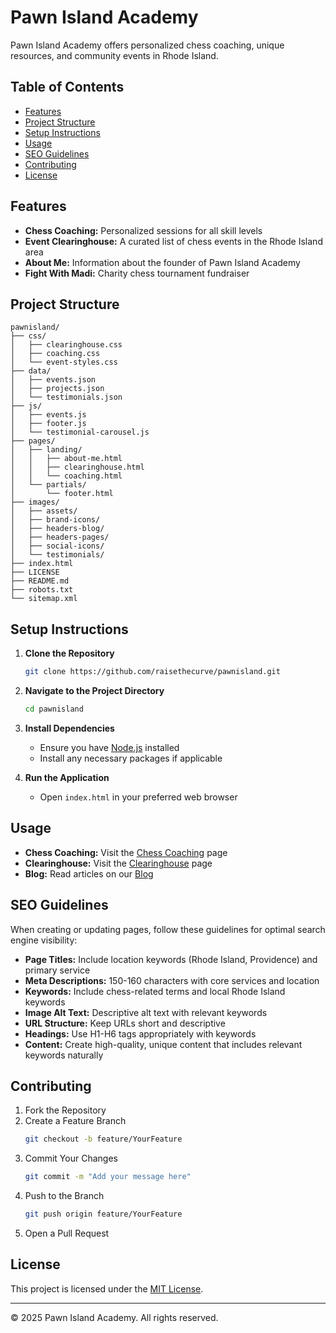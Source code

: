 # Pawn Island Academy

Pawn Island Academy offers personalized chess coaching, unique resources, and community events in Rhode Island.

## Table of Contents
- [Features](#features)
- [Project Structure](#project-structure)
- [Setup Instructions](#setup-instructions)
- [Usage](#usage)
- [SEO Guidelines](#seo-guidelines)
- [Contributing](#contributing)
- [License](#license)

## Features
- **Chess Coaching:** Personalized sessions for all skill levels
- **Event Clearinghouse:** A curated list of chess events in the Rhode Island area
- **About Me:** Information about the founder of Pawn Island Academy
- **Fight With Madi:** Charity chess tournament fundraiser

## Project Structure
```
pawnisland/
├── css/
│   ├── clearinghouse.css
│   ├── coaching.css
│   └── event-styles.css
├── data/
│   ├── events.json
│   ├── projects.json
│   └── testimonials.json
├── js/
│   ├── events.js
│   ├── footer.js
│   └── testimonial-carousel.js
├── pages/
│   ├── landing/
│   │   ├── about-me.html
│   │   ├── clearinghouse.html
│   │   └── coaching.html
│   └── partials/
│       └── footer.html
├── images/
│   ├── assets/
│   ├── brand-icons/
│   ├── headers-blog/
│   ├── headers-pages/
│   ├── social-icons/
│   └── testimonials/
├── index.html
├── LICENSE
├── README.md
├── robots.txt
└── sitemap.xml
```

## Setup Instructions
1. **Clone the Repository**
   ```bash
   git clone https://github.com/raisethecurve/pawnisland.git
   ```

2. **Navigate to the Project Directory**
   ```bash
   cd pawnisland
   ```

3. **Install Dependencies**
   - Ensure you have [Node.js](https://nodejs.org/) installed
   - Install any necessary packages if applicable

4. **Run the Application**
   - Open `index.html` in your preferred web browser

## Usage
- **Chess Coaching:** Visit the [Chess Coaching](https://pawnislandacademy.com/pages/landing/coaching.html) page
- **Clearinghouse:** Visit the [Clearinghouse](https://pawnislandacademy.com/pages/landing/clearinghouse.html) page
- **Blog:** Read articles on our [Blog](https://chess.com/blog/squarethecurve)

## SEO Guidelines
When creating or updating pages, follow these guidelines for optimal search engine visibility:

- **Page Titles:** Include location keywords (Rhode Island, Providence) and primary service
- **Meta Descriptions:** 150-160 characters with core services and location
- **Keywords:** Include chess-related terms and local Rhode Island keywords
- **Image Alt Text:** Descriptive alt text with relevant keywords
- **URL Structure:** Keep URLs short and descriptive
- **Headings:** Use H1-H6 tags appropriately with keywords
- **Content:** Create high-quality, unique content that includes relevant keywords naturally

## Contributing
1. Fork the Repository
2. Create a Feature Branch
   ```bash
   git checkout -b feature/YourFeature
   ```
3. Commit Your Changes
   ```bash
   git commit -m "Add your message here"
   ```
4. Push to the Branch
   ```bash
   git push origin feature/YourFeature
   ```
5. Open a Pull Request

## License
This project is licensed under the [MIT License](LICENSE).

---
© 2025 Pawn Island Academy. All rights reserved.
